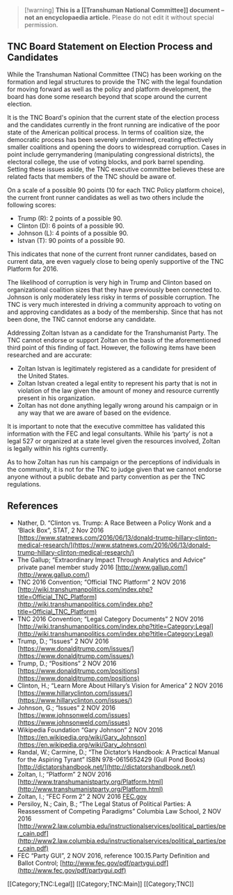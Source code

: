 
> [!warning] **This is a [[Transhuman National Committee]] document – not an encyclopaedia article.** Please do not edit it without special permission.

## TNC Board Statement on Election Process and Candidates

While the Transhuman National Committee (TNC) has been working on the formation and legal structures to provide the TNC with the legal foundation for moving forward as well as the policy and platform development, the board has done some research beyond that scope around the current election.

It is the TNC Board's opinion that the current state of the election process and the candidates currently in the front running are indicative of the poor state of the American political process. In terms of coalition size, the democratic process has been severely undermined, creating effectively smaller coalitions and opening the doors to widespread corruption. Cases in point include gerrymandering (manipulating congressional districts), the electoral college, the use of voting blocks, and pork barrel spending. Setting these issues aside, the TNC executive committee believes these are related facts that members of the TNC should be aware of.

On a scale of a possible 90 points (10 for each TNC Policy platform choice), the current front runner candidates as well as two others include the following scores:

- Trump (R): 2 points of a possible 90.
- Clinton (D): 6 points of a possible 90.
- Johnson (L): 4 points of a possible 90.
- Istvan (T): 90 points of a possible 90.

This indicates that none of the current front runner candidates, based on current data, are even vaguely close to being openly supportive of the TNC Platform for 2016.

The likelihood of corruption is very high in Trump and Clinton based on organizational coalition sizes that they have previously been connected to. Johnson is only moderately less risky in terms of possible corruption. The TNC is very much interested in driving a community approach to voting on and approving candidates as a body of the membership. Since that has not been done, the TNC cannot endorse any candidate.

Addressing Zoltan Istvan as a candidate for the Transhumanist Party. The TNC cannot endorse or support Zoltan on the basis of the aforementioned third point of this finding of fact. However, the following items have been researched and are accurate:

- Zoltan Istvan is legitimately registered as a candidate for president of the United States.
- Zoltan Istvan created a legal entity to represent his party that is not in violation of the law given the amount of money and resource currently present in his organization.
- Zoltan has not done anything legally wrong around his campaign or in any way that we are aware of based on the evidence.

It is important to note that the executive committee has validated this information with the FEC and legal consultants. While his ‘party’ is not a legal 527 or organized at a state level given the resources involved, Zoltan is legally within his rights currently.

As to how Zoltan has run his campaign or the perceptions of individuals in the community, it is not for the TNC to judge given that we cannot endorse anyone without a public debate and party convention as per the TNC regulations.

## References

- Nather, D. “Clinton vs. Trump: A Race Between a Policy Wonk and a ‘Black Box”, STAT, 2 Nov 2016 [https://www.statnews.com/2016/06/13/donald-trump-hillary-clinton-medical-research/](https://www.statnews.com/2016/06/13/donald-trump-hillary-clinton-medical-research/)
- The Gallup; “Extraordinary Impact Through Analytics and Advice” private panel member study 2016 [http://www.gallup.com/](http://www.gallup.com/)
- TNC 2016 Convention; “Official TNC Platform” 2 NOV 2016 [http://wiki.transhumanpolitics.com/index.php?title=Official_TNC_Platform](http://wiki.transhumanpolitics.com/index.php?title=Official_TNC_Platform)
- TNC 2016 Convention; “Legal Category Documents” 2 NOV 2016 [http://wiki.transhumanpolitics.com/index.php?title=Category:Legal](http://wiki.transhumanpolitics.com/index.php?title=Category:Legal)
- Trump, D.; “Issues” 2 NOV 2016 [https://www.donaldjtrump.com/issues/](https://www.donaldjtrump.com/issues/)
- Trump, D.; “Positions” 2 NOV 2016 [https://www.donaldjtrump.com/positions](https://www.donaldjtrump.com/positions)
- Clinton, H.; “Learn More About Hillary’s Vision for America” 2 NOV 2016 [https://www.hillaryclinton.com/issues/](https://www.hillaryclinton.com/issues/)
- Johnson, G.; “Issues” 2 NOV 2016 [https://www.johnsonweld.com/issues](https://www.johnsonweld.com/issues)
- Wikipedia Foundation “Gary Johnson” 2 NOV 2016 [https://en.wikipedia.org/wiki/Gary_Johnson](https://en.wikipedia.org/wiki/Gary_Johnson)
- Randal, W.; Carmine, D.; “The Dictator’s Handbook: A Practical Manual for the Aspiring Tyrant” ISBN 978-0615652429 (Gull Pond Books) [http://dictatorshandbook.net/](http://dictatorshandbook.net/)
- Zoltan, I.; “Platform” 2 NOV 2016 [http://www.transhumanistparty.org/Platform.html](http://www.transhumanistparty.org/Platform.html)
- Zoltan, I.; “FEC Form 2” 2 NOV 2016 [FEC.gov](http://docquery.fec.gov/cgi-bin/fecimg?_201509010300021171+0)
- Persiloy, N.; Cain, B.; “The Legal Status of Political Parties: A Reassessment of Competing Paradigms” Columbia Law School, 2 NOV 2016 [http://www2.law.columbia.edu/instructionalservices/political_parties/per_cain.pdf](http://www2.law.columbia.edu/instructionalservices/political_parties/per_cain.pdf)
- FEC “Party GUI”, 2 NOV 2016, reference 100.15.Party Definition and Ballot Control; [http://www.fec.gov/pdf/partygui.pdf](http://www.fec.gov/pdf/partygui.pdf)

[[Category;TNC:Legal]]
[[Category;TNC:Main]]
[[Category;TNC]]

